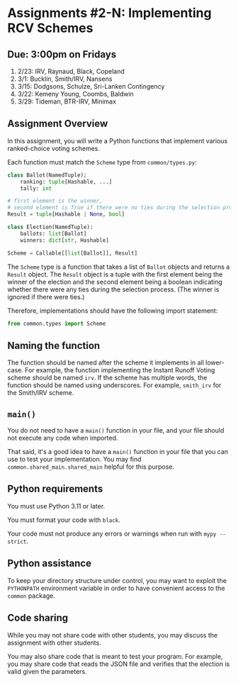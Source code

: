 # Assignments #2-N: Implementing RCV Schemes

## Due: 3:00pm on Fridays

1. 2/23: IRV, Raynaud, Black, Copeland
2. 3/1: Bucklin, Smith/IRV, Nansens
3. 3/15: Dodgsons, Schulze, Sri-Lanken Contingency
4. 3/22: Kemeny Young, Coombs, Baldwin
5. 3/29: Tideman, BTR-IRV, Minimax

## Assignment Overview

In this assignment, you will write a Python functions that implement various ranked-choice voting schemes.

Each function must match the `Scheme` type from `common/types.py`:

```python
class Ballot(NamedTuple):
    ranking: tuple[Hashable, ...]
    tally: int

# first element is the winner,
# second element is True if there were no ties during the selection process
Result = tuple[Hashable | None, bool]

class Election(NamedTuple):
    ballots: list[Ballot]
    winners: dict[str, Hashable]

Scheme = Callable[[list[Ballot]], Result]
```

The `Scheme` type is a function that takes a list of `Ballot` objects and returns a `Result` object. The `Result` object is a tuple with the first element being the winner of the election and the second element being a boolean indicating whether there were any ties during the selection process.  (The winner is ignored if there were ties.)

Therefore, implementations should have the following import statement:

```python
from common.types import Scheme
```

## Naming the function

The function should be named after the scheme it implements in all lower-case.  For example, the function implementing the Instant Runoff Voting scheme should be named `irv`.  If the scheme has multiple words, the function should be named using underscores.  For example, `smith_irv` for the Smith/IRV scheme.

## `main()`

You do not need to have a `main()` function in your file, and your file  should not execute any code when imported.

That said, it's a good idea to have a `main()` function in your file that you can use to test your implementation.  You may find `common.shared_main.shared_main` helpful for this purpose.

## Python requirements

You must use Python 3.11 or later.

You must format your code with `black`.

Your code must not produce any errors or warnings when run with `mypy --strict`.

## Python assistance

To keep your directory structure under control, you may want to exploit the `PYTHONPATH` environment variable in order to have convenient access to the `common` package.  


## Code sharing

While you may not share code with other students, you may discuss the assignment with other students.

You may also share code that is meant to test your program. For example, you may share code that reads the JSON file and verifies that the election is valid given the parameters.
